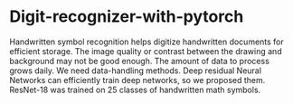 # Digit-recognizer-with-pytorch
Handwritten symbol recognition helps digitize handwritten documents for efficient storage.
The image quality or contrast between the drawing and background may not be good enough.
The amount of data to process grows daily.
We need data-handling methods.
Deep residual Neural Networks can efficiently train deep networks, so we proposed them.
ResNet-18 was trained on 25 classes of handwritten math symbols.

